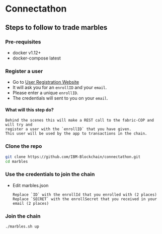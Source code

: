 # Connectathon

## Steps to follow to trade marbles

### Pre-requisites
- docker v1.12+
- docker-compose latest

### Register a user

- Go to [User Registration Website](http://connectathon-cop.blockchain.ibm.com)
- It will ask you for an `enrollID` and your `email`.
- Please enter a unique `enrollID`.
- The credentials will sent to you on your `email`.

#### What will this step do?
  ```
  Behind the scenes this will make a REST call to the fabric-COP and will try and 
  register a user with the `enrollID` that you have given.
  This user will be used by the app to transactions in the chain.
  ```

### Clone the repo
```bash
git clone https://github.com/IBM-Blockchain/connectathon.git
cd marbles
```

### Use the credentials to join the chain

- Edit marbles.json
  ```
  Replace `ID` with the enrollId that you enrolled with (2 places)
  Replace `SECRET` with the enrollSecret that you received in your email (2 places)
  ```

### Join the chain
```bash 
./marbles.sh up
```
